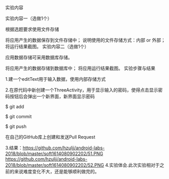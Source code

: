 实验内容

实验内容一（选做1个）

根据选题要求使用文件存储

将应用产生的数据保存到文件存储中；
说明使用的文件存储方式：内部 or 外部；
将运行结果截图。
实验内容二（选做1个）

应用数据存储可采用数据库存储。

将应用产生的数据存储到数据库中；
将应用运行结果截图。
实验步骤与结果

1.建一个editText用于输入数据，使用内部存储方式

2.在原代码中新创建一个ThreeActivity，用于显示输入的密码，使得点击显示密码按钮后会弹出一个新界面，新界面显示密码

$ git add

$ git commit

$ git push

在自己的GitHub库上创建和发送Pull Request

3.结果：https://github.com/hzuljj/android-labs-2018/blob/master/soft1614080902202/51.PNG
https://github.com/hzuljj/android-labs-2018/blob/master/soft1614080902202/52.PNG
4.实验体会.此次实验相对于之前的来说难度变化不大，还是能够顺利做完的。
